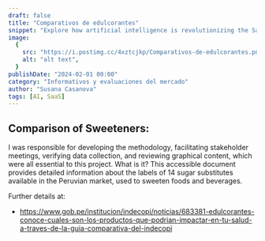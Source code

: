 ```yaml
---
draft: false
title: "Comparativos de edulcorantes"
snippet: "Explore how artificial intelligence is revolutionizing the SaaS industry."
image:
  {
    src: "https://i.postimg.cc/4xztcjkp/Comparativos-de-edulcorantes.png",
    alt: "alt text",
  }
publishDate: "2024-02-01 00:00"
category: "Informativos y evaluaciones del mercado"
author: "Susana Casanova"
tags: [AI, SaaS]
---
```


## Comparison of Sweeteners:

I was responsible for developing the methodology, facilitating stakeholder meetings, verifying data collection, and reviewing graphical content, which were all essential to this project. 
What is it? 
This accessible document provides detailed information about the labels of 14 sugar substitutes available in the Peruvian market, used to sweeten foods and beverages.

Further details at: 
- https://www.gob.pe/institucion/indecopi/noticias/683381-edulcorantes-conoce-cuales-son-los-productos-que-podrian-impactar-en-tu-salud-a-traves-de-la-guia-comparativa-del-indecopi